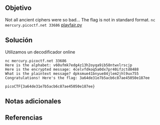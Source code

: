 ## Objetivo

Not all ancient ciphers were so bad... The flag is not in standard format. `nc mercury.picoctf.net 33686` [playfair.py](https://mercury.picoctf.net/static/aec5fd7b1ec96307c4eda752a3353f68/playfair.py)
## Solución

Utilizamos un decodificador online

```
nc mercury.picoctf.net 33686
Here is the alphabet: v60ufmk7edg4z13h2oyqa9ib58ntwxlrscjp
Here is the encrypted message: 4celvfdkoq5a0dx7pr40ifzctd8488
What is the plaintext message? dpksmue41bnyue84jlem2jhl9ux755
Congratulations! Here's the flag: 3a64de31e7b5acb6c87ae45050e187ee
```

```
picoCTF{3a64de31e7b5acb6c87ae45050e187ee}
```


## Notas adicionales


## Referencias
